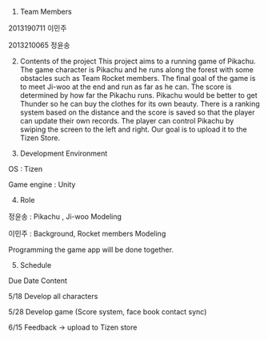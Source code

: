 1. Team Members

  2013190711 이민주
  
  2013210065 정윤송


2. Contents of the project
  This project aims to a running game of Pikachu. The game character is Pikachu and he runs along the forest with some obstacles such as Team Rocket members. The final goal of the game is to meet Ji-woo at the end and run as far as he can. The score is determined by how far the Pikachu runs. Pikachu would be better to get Thunder so he can buy the clothes for its own beauty. There is a ranking system based on the distance and the score is saved so that the player can update their own records. The player can control Pikachu by swiping the screen to the left and right. Our goal is to upload it to the Tizen Store.


3. Development Environment

  OS : Tizen
  
  Game engine : Unity


4. Role

  정윤송 : Pikachu , Ji-woo Modeling
  
  이민주 : Background, Rocket members Modeling
  
  Programming the game app will be done together.
  

5. Schedule

  Due Date	Content

  5/18    	Develop all characters
  
  5/28    	Develop game (Score system, face book contact sync) 
  
  6/15    	Feedback -> upload to Tizen store
  

